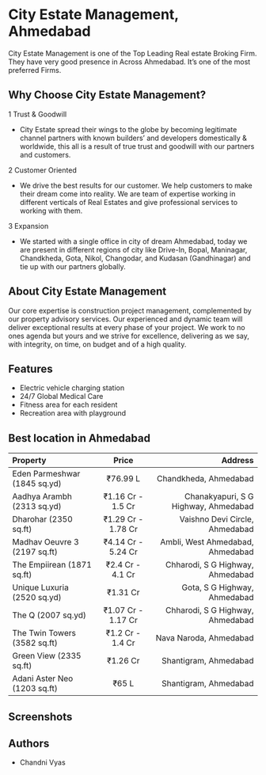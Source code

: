 
# City Estate Management, Ahmedabad


City Estate Management is one of the Top Leading Real estate Broking Firm. They have very good presence in Across Ahmedabad. It’s one of the most preferred Firms.
## Why Choose City Estate Management?
1 Trust & Goodwill
- City Estate spread their wings to the globe by becoming legitimate channel partners with known builders’ and developers domestically & worldwide, this all is a result of true trust and goodwill with our partners and customers.

2 Customer Oriented
- We drive the best results for our customer. We help customers to make their dream come into reality. We are team of expertise working in different verticals of Real Estates and give professional services to working with them.

3 Expansion
- We started with a single office in city of dream Ahmedabad, today we are present in different regions of city like Drive-In, Bopal, Maninagar, Chandkheda, Gota, Nikol, Changodar, and Kudasan (Gandhinagar) and tie up with our partners globally.


## About City Estate Management

Our core expertise is construction project management, complemented by our property advisory services. Our experienced and dynamic team will deliver exceptional results at every phase of your project. We work to no ones agenda but yours and we strive for excellence, delivering as we say, with integrity, on time, on budget and of a high quality.
## Features

- Electric vehicle charging station
- 24/7 Global Medical Care
- Fitness area for each resident
- Recreation area with playground


## Best location in Ahmedabad

| Property  | Price | Address |
| :---         |     :---:      |          ---: |
| Eden Parmeshwar (1845 sq.yd) | ₹76.99 L | Chandkheda, Ahmedabad |
| Aadhya Arambh (2313 sq.yd)	 | ₹1.16 Cr - 1.5 Cr	 | Chanakyapuri, S G Highway, Ahmedabad |
| Dharohar (2350 sq.ft)	 | ₹1.29 Cr - 1.78 Cr	 | Vaishno Devi Circle, Ahmedabad |
| Madhav Oeuvre 3 (2197 sq.ft)	| ₹4.14 Cr - 5.24 Cr| 	Ambli, West Ahmedabad, Ahmedabad| 
| 	The Empiirean (1871 sq.ft) | ₹2.4 Cr - 4.1 Cr | Chharodi, S G Highway, Ahmedabad
| Unique Luxuria (2520 sq.yd) | 	₹1.31 Cr	| Gota, S G Highway, Ahmedabad
| The Q (2007 sq.yd)	| ₹1.07 Cr - 1.17 Cr| 	Chharodi, S G Highway, Ahmedabad
| The Twin Towers (3582 sq.ft)| 	₹1.2 Cr - 1.4 Cr| 	Nava Naroda, Ahmedabad
| Green View (2335 sq.ft)| 	₹1.26 Cr| 	Shantigram, Ahmedabad| 
| Adani Aster Neo (1203 sq.ft)| 	₹65 L	| Shantigram, Ahmedabad| 


## Screenshots



## Authors

- Chandni Vyas

